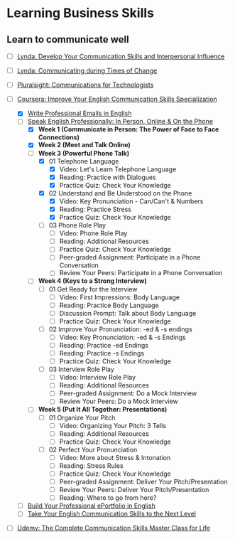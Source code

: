 # Learning Business Skills

## Learn to communicate well

- [ ] [Lynda: Develop Your Communication Skills and Interpersonal Influence](https://www.lynda.com/learning-paths/Business/develop-your-communication-skills-and-interpersonal-influence)
- [ ] [Lynda: Communicating during Times of Change](https://www.lynda.com/learning-paths/Business/communicating-during-times-of-change)
- [ ] [Pluralsight: Communications for Technologists](https://www.pluralsight.com/paths/communications-for-technologists-skill)
- [ ] [Coursera: Improve Your English Communication Skills Specialization](https://www.coursera.org/specializations/improve-english)
  - [x] [Write Professional Emails in English](https://www.coursera.org/learn/professional-emails-english)
  - [ ] [Speak English Professionally: In Person, Online & On the Phone](https://www.coursera.org/learn/speak-english-professionally)
    - [x] **Week 1 (Communicate in Person: The Power of Face to Face Connections)**
    - [x] **Week 2 (Meet and Talk Online)**
    - [ ] **Week 3 (Powerful Phone Talk)**
      - [x] 01 Telephone Language
        - [x] Video: Let's Learn Telephone Language
        - [x] Reading: Practice with Dialogues
        - [x] Practice Quiz: Check Your Knowledge
      - [x] 02 Understand and Be Understood on the Phone
        - [x] Video: Key Pronunciation - Can/Can't & Numbers
        - [x] Reading: Practice Stress
        - [x] Practice Quiz: Check Your Knowledge
      - [ ] 03 Phone Role Play
        - [ ] Video: Phone Role Play
        - [ ] Reading: Additional Resources
        - [ ] Practice Quiz: Check Your Knowledge
        - [ ] Peer-graded Assignment: Participate in a Phone Conversation
        - [ ] Review Your Peers: Participate in a Phone Conversation
    - [ ] **Week 4 (Keys to a Strong Interview)**
      - [ ] 01 Get Ready for the Interview
        - [ ] Video: First Impressions: Body Language
        - [ ] Reading: Practice Body Language
        - [ ] Discussion Prompt: Talk about Body Language
        - [ ] Practice Quiz: Check Your Knowledge
      - [ ] 02 Improve Your Pronunciation: -ed & -s endings
        - [ ] Video: Key Pronunciation: -ed & -s Endings
        - [ ] Reading: Practice -ed Endings
        - [ ] Reading: Practice -s Endings
        - [ ] Practice Quiz: Check Your Knowledge
      - [ ] 03 Interview Role Play
        - [ ] Video: Interview Role Play
        - [ ] Reading: Additional Resources
        - [ ] Peer-graded Assignment: Do a Mock Interview
        - [ ] Review Your Peers: Do a Mock Interview
    - [ ] **Week 5 (Put It All Together: Presentations)**
      - [ ] 01 Organize Your Pitch
        - [ ] Video: Organizing Your Pitch: 3 Tells
        - [ ] Reading: Additional Resources
        - [ ] Practice Quiz: Check Your Knowledge
      - [ ] 02 Perfect Your Pronunciation
        - [ ] Video: More about Stress & Intonation
        - [ ] Reading: Stress Rules
        - [ ] Practice Quiz: Check Your Knowledge
        - [ ] Peer-graded Assignment: Deliver Your Pitch/Presentation
        - [ ] Review Your Peers: Deliver Your Pitch/Presentation
        - [ ] Reading: Where to go from here?
  - [ ] [Build Your Professional ePortfolio in English](https://www.coursera.org/learn/eportfolio-english)
  - [ ] [Take Your English Communication Skills to the Next Level](https://www.coursera.org/learn/english-communication-capstone)
- [ ] [Udemy: The Complete Communication Skills Master Class for Life](https://www.udemy.com/course/the-complete-communication-skills-master-class-for-life/)

